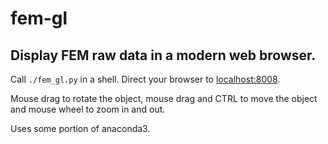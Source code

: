 # fem-gl
## Display FEM raw data in a modern web browser.

Call `./fem_gl.py` in a shell. 
Direct your browser to [localhost:8008](http://localhost:8008).

Mouse drag to rotate the object, mouse drag and CTRL to move the object and 
mouse wheel to zoom in and out.

Uses some portion of anaconda3.

